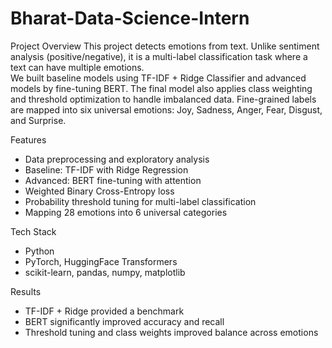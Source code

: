 # Bharat-Data-Science-Intern

Project Overview
This project detects emotions from text. Unlike sentiment analysis (positive/negative), it is a multi-label classification task where a text can have multiple emotions.  
We built baseline models using TF-IDF + Ridge Classifier and advanced models by fine-tuning BERT. The final model also applies class weighting and threshold optimization to handle imbalanced data. Fine-grained labels are mapped into six universal emotions: Joy, Sadness, Anger, Fear, Disgust, and Surprise.

Features
- Data preprocessing and exploratory analysis  
- Baseline: TF-IDF with Ridge Regression  
- Advanced: BERT fine-tuning with attention  
- Weighted Binary Cross-Entropy loss  
- Probability threshold tuning for multi-label classification  
- Mapping 28 emotions into 6 universal categories  

Tech Stack
- Python  
- PyTorch, HuggingFace Transformers  
- scikit-learn, pandas, numpy, matplotlib  

Results
- TF-IDF + Ridge provided a benchmark  
- BERT significantly improved accuracy and recall  
- Threshold tuning and class weights improved balance across emotions

